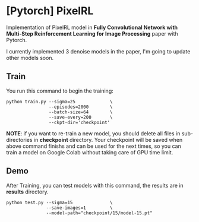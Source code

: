 # [Pytorch] PixelRL


Implementation of PixelRL model in **Fully Convolutional Network with Multi-Step Reinforcement Learning for Image Processing** paper with Pytorch.

I currently implemented 3 denoise models in the paper, I'm going to update other models soon.


## Train
You run this command to begin the training:
```
python train.py --sigma=25             \
                --episodes=2000        \
                --batch-size=64        \
                --save-every=200       \
                --ckpt-dir='checkpoint'
```

**NOTE**: if you want to re-train a new model, you should delete all files in sub-directories in **checkpoint** directory. Your checkpoint will be saved when above command finishs and can be used for the next times, so you can train a model on Google Colab without taking care of GPU time limit.

## Demo 
After Training, you can test models with this command, the results are in **results** directory.
```
python test.py --sigma=15              \
               --save-images=1         \
               --model-path="checkpoint/15/model-15.pt"
```

